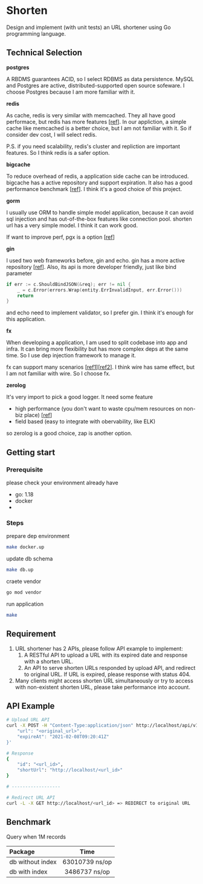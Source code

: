 # Shorten

Design and implement (with unit tests) an URL shortener using Go programming language.

## Technical Selection

**postgres**

A RBDMS guarantees ACID, so I select RDBMS as data persistence. MySQL and Postgres are active, distributed-supported open source sofeware. I choose Postgres because I am more familiar with it.

**redis**

As cache, redis is very similar with memcached. They all have good performace, but redis has more features [[ref](https://aws.amazon.com/tw/elasticache/redis-vs-memcached/)]. In our appliction, a simple cache like memcached is a better choice, but I am not familiar with it. So if consider dev cost, I will select redis.

P.S. if you need scalability, redis's cluster and repliction are important features. So I think redis is a safer option.

**bigcache**

To reduce overhead of redis, a application side cache can be introduced. bigcache has a active repository and support expiration. It also has a good performance benchmark [[ref](https://github.com/allegro/bigcache)]. I think it's a good choice of this project.

**gorm**

I usually use ORM to handle simple model application, because it can avoid sql injection and has out-of-the-box features like connection pool. shorten url has a very simple model. I think it can work good.

If want to improve perf, pgx is a option [[ref](https://github.com/efectn/go-orm-benchmarks/blob/master/results.md)]

**gin**

I used two web frameworks before, gin and echo. gin has a more active repository [[ref](https://pkg.go.dev/github.com/mingrammer/go-web-framework-stars#section-readme)]. Also, its api is more developer friendly, just like bind parameter

```go
if err := c.ShouldBindJSON(&req); err != nil {
    _ = c.Error(errors.Wrap(entity.ErrInvalidInput, err.Error()))
    return
}
```

and echo need to implement validator, so I prefer gin. I think it's enough for this application.

**fx**

When developing a application, I am used to split codebase into app and infra. It can bring more flexibility but has more complex deps at the same time. So I use dep injection framework to manage it.

fx can support many scenarios [[ref1](https://medium.com/@ken00535/%E7%94%A8-fx-%E4%BE%86%E6%9B%BF-go-%E4%BE%9D%E8%B3%B4%E6%B3%A8%E5%85%A5%E5%90%A7-d82adcd4d56b)][[ref2](https://speakerdeck.com/ken00535/20220928-golang-meetup-di-fx-release?slide=2)]. I think wire has same effect, but I am not familiar with wire. So I choose fx. 

**zerolog**

It's very import to pick a good logger. It need some feature

- high performance (you don't want to waste cpu/mem resources on non-biz place) [[ref](https://github.com/rs/zerolog#benchmarks)]
- field based (easy to integrate with obervability, like ELK)

so zerolog is a good choice, zap is another option.

## Getting start

### Prerequisite

please check your environment already have

- go: 1.18
- docker
- 

### Steps

prepare dep environment

```bash
make docker.up
```

update db schema

```bash
make db.up
```

craete vendor

```bash
go mod vendor
```

run application

```bash
make
```

## Requirement

1. URL shortener has 2 APIs, please follow API example to implement:
    1. A RESTful API to upload a URL with its expired date and response with a shorten URL.
    2. An API to serve shorten URLs responded by upload API, and redirect to original URL. If URL is expired, please response with status 404.
2. Many clients might access shorten URL simultaneously or try to access with non-existent shorten URL, please take
performance into account.

## API Example

```bash
# Upload URL API
curl -X POST -H "Content-Type:application/json" http://localhost/api/v1/urls -d '{
    "url": "<original_url>",
    "expireAt": "2021-02-08T09:20:41Z"
}'

# Response
{
    "id": "<url_id>",
    "shortUrl": "http://localhost/<url_id>"
}

# ------------------

# Redirect URL API
curl -L -X GET http://localhost/<url_id> => REDIRECT to original URL
```

## Benchmark

Query when 1M records

| Package             |       Time      |
| :------------------ | :-------------: |
| db without index    | 63010739 ns/op  |
| db with index       | 3486737 ns/op   |